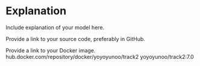 # Explanation

Include explanation of your model here.

Provide a link to your source code, preferably in GitHub.

Provide a link to your Docker image.
hub.docker.com/repository/docker/yoyoyunoo/track2
yoyoyunoo/track2:7.0
